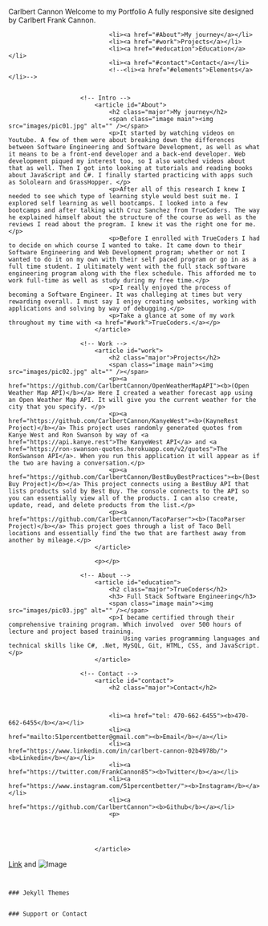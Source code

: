 
Carlbert Cannon
									Welcome to my Portfolio</h1>
								A fully responsive site designed by Carlbert Frank Cannon.
						
								<li><a href="#About">My journey</a></li>
								<li><a href="#work">Projects</a></li>
								<li><a href="#education">Education</a></li>
								<li><a href="#contact">Contact</a></li>
								<!--<li><a href="#elements">Elements</a></li>-->
							

						<!-- Intro -->
							<article id="About">
								<h2 class="major">My journey</h2>
								<span class="image main"><img src="images/pic01.jpg" alt="" /></span>
								<p>It started by watching videos on Youtube. A few of them were about breaking down the differences between Software Engineering and Software Development, as well as what it means to be a front-end developer and a back-end developer. Web development piqued my interest too, so I also watched videos about that as well. Then I got into looking at tutorials and reading books about JavaScript and C#. I finally started practicing with apps such as Sololearn and GrassHopper. </p>
								<p>After all of this research I knew I needed to see which type of learning style would best suit me. I explored self learning as well bootcamps. I looked into a few bootcamps and after talking with Cruz Sanchez from TrueCoders. The way he explained himself about the structure of the course as well as the reviews I read about the program. I knew it was the right one for me.</p>
								<p>Before I enrolled with TrueCoders I had to decide on which course I wanted to take. It came down to their Software Engineering and Web Development program; whether or not I wanted to do it on my own with their self paced program or go in as a full time student. I ulitimately went with the full stack software engineering program along with the flex schedule. This afforded me to work full-time as well as study during my free time.</p>
								<p>I really enjoyed the process of becoming a Software Engineer. It was challeging at times but very rewarding overall. I must say I enjoy creating websites, working with applications and solving by way of debugging.</p>
								<p>Take a glance at some of my work throughout my time with <a href="#work">TrueCoders.</a></p>
							</article>

						<!-- Work -->
							<article id="work">
								<h2 class="major">Projects</h2>
								<span class="image main"><img src="images/pic02.jpg" alt="" /></span>
								<p><a href="https://github.com/CarlbertCannon/OpenWeatherMapAPI"><b>(Open Weather Map API)</b></a> Here I created a weather forecast app using an Open Weather Map API. It will give you the current weather for the city that you specify. </p>
								<p><a href="https://github.com/CarlbertCannon/KanyeWest"><b>(KayneRest Project)</b></a> This project uses randomly generated quotes from Kanye West and Ron Swanson by way of <a href="https://api.kanye.rest">The KanyeWest API</a> and <a href="https://ron-swanson-quotes.herokuapp.com/v2/quotes">The RonSwanson API</a>. When you run this application it will appear as if the two are having a conversation.</p>
								<p><a href="https://github.com/CarlbertCannon/BestBuyBestPractices"><b>(Best Buy Project)</b></a> This project connects using a BestBuy API that lists products sold by Best Buy. The console connects to the API so you can essentially view all of the products. I can also create, update, read, and delete products from the list.</p>
								<p><a href="https://github.com/CarlbertCannon/TacoParser"><b>(TacoParser Project)</b></a> This project goes through a list of Taco Bell locations and essentially find the two that are farthest away from another by mileage.</p>
							</article> 

							<p></p>
						
						<!-- About -->
							<article id="education">
								<h2 class="major">TrueCoders</h2>
								<h3> Full Stack Software Engineering</h3>
								<span class="image main"><img src="images/pic03.jpg" alt="" /></span>
								<p>I became certified through their comprehensive training program. Which involved  over 500 hours of lecture and project based training.
                    				Using varies programming languages and technical skills like C#, .Net, MySQL, Git, HTML, CSS, and JavaScript.</p>
							</article>

						<!-- Contact -->
							<article id="contact">
								<h2 class="major">Contact</h2>
							
							
							
								<li><a href="tel: 470-662-6455"><b>470-662-6455</b></a></li>
								<li><a href="mailto:51percentbetter@gmail.com"><b>Email</b></a></li>
								<li><a href="https://www.linkedin.com/in/carlbert-cannon-02b4978b/"><b>Linkedin</b></a></li>
								<li><a href="https://twitter.com/FrankCannon85"><b>Twitter</b></a></li>	
								<li><a href="https://www.instagram.com/51percentbetter/"><b>Instagram</b></a></li>
								<li><a href="https://github.com/CarlbertCannon"><b>Github</b></a></li>
								<p>


								
								
							</article>

								
							

[Link](url) and ![Image](src)
```


### Jekyll Themes


### Support or Contact

